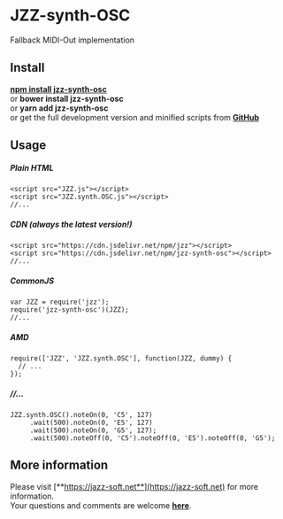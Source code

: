 # JZZ-synth-OSC
Fallback MIDI-Out implementation

## Install

[**npm install jzz-synth-osc**](https://www.npmjs.com/package/jzz-synth-osc)  
or **bower install jzz-synth-osc**  
or **yarn add jzz-synth-osc**  
or get the full development version and minified scripts from [**GitHub**](https://github.com/jazz-soft/JZZ-synth-OSC)

## Usage

##### Plain HTML

    <script src="JZZ.js"></script>
    <script src="JZZ.synth.OSC.js"></script>
    //...

##### CDN (always the latest version!)

    <script src="https://cdn.jsdelivr.net/npm/jzz"></script>
    <script src="https://cdn.jsdelivr.net/npm/jzz-synth-osc"></script>
    //...

##### CommonJS

    var JZZ = require('jzz');
    require('jzz-synth-osc')(JZZ);
    //...

##### AMD

    require(['JZZ', 'JZZ.synth.OSC'], function(JZZ, dummy) {
      // ...
    });

##### //...

    JZZ.synth.OSC().noteOn(0, 'C5', 127)
         .wait(500).noteOn(0, 'E5', 127)
         .wait(500).noteOn(0, 'G5', 127);
         .wait(500).noteOff(0, 'C5').noteOff(0, 'E5').noteOff(0, 'G5');

## More information

Please visit [**https://jazz-soft.net**](https://jazz-soft.net) for more information.  
Your questions and comments are welcome [**here**](https://jazz-soft.org).
